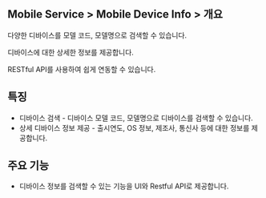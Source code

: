 ## Mobile Service > Mobile Device Info > 개요

다양한 디바이스를 모델 코드, 모델명으로 검색할 수 있습니다.

디바이스에 대한 상세한 정보를 제공합니다.

RESTful API를 사용하여 쉽게 연동할 수 있습니다.

## 특징

- 디바이스 검색
	\- 디바이스 모델 코드, 모델명으로 디바이스를 검색할 수 있습니다.
- 상세 디바이스 정보 제공
	\- 출시연도, OS 정보, 제조사, 통신사 등에 대한 정보를 제공합니다.

## 주요 기능

- 디바이스 정보를 검색할 수 있는 기능을 UI와 Restful API로 제공합니다.